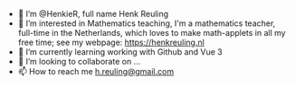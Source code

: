 - 👋 I’m @HenkieR, full name Henk Reuling
- 👀 I’m interested in Mathematics teaching, I'm a mathematics teacher, full-time in the Netherlands, which loves to make math-applets in all my free time; see my webpage: https://henkreuling.nl
- 🌱 I’m currently learning working with Github and Vue 3
- 💞️ I’m looking to collaborate on ...
- 📫 How to reach me h.reuling@gmail.com

<!---
HenkieR/HenkieR is a ✨ special ✨ repository because its `README.md` (this file) appears on your GitHub profile.
You can click the Preview link to take a look at your changes.
--->
